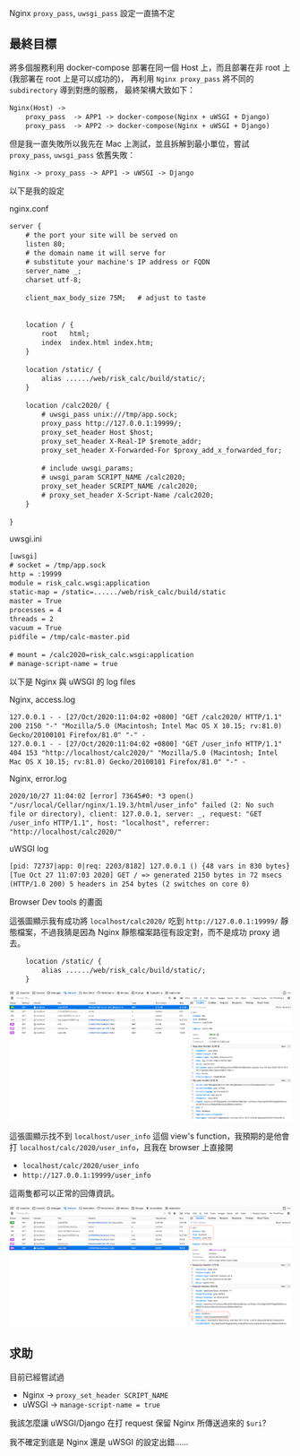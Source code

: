 

Nginx `proxy_pass`, `uwsgi_pass` 設定一直搞不定

## 最終目標
將多個服務利用 docker-compose 部署在同一個 Host 上，而且部署在非 root 上(我部署在 root 上是可以成功的)，
再利用 `Nginx proxy_pass` 將不同的 `subdirectory` 導到對應的服務，
最終架構大致如下：

```
Nginx(Host) -> 
    proxy_pass  -> APP1 -> docker-compose(Nginx + uWSGI + Django)
    proxy_pass  -> APP2 -> docker-compose(Nginx + uWSGI + Django)
```

但是我一直失敗所以我先在 Mac 上測試，並且拆解到最小單位，嘗試 `proxy_pass`, `uwsgi_pass` 依舊失敗：

```
Nginx -> proxy_pass -> APP1 -> uWSGI -> Django
```

以下是我的設定

nginx.conf

```shell
server {
    # the port your site will be served on
    listen 80;
    # the domain name it will serve for
    # substitute your machine's IP address or FQDN
    server_name _;
    charset utf-8;

    client_max_body_size 75M;   # adjust to taste


    location / {
        root   html;
        index  index.html index.htm;
    }

    location /static/ {
        alias ....../web/risk_calc/build/static/;
    }

    location /calc2020/ {
        # uwsgi_pass unix:///tmp/app.sock;
        proxy_pass http://127.0.0.1:19999/;
        proxy_set_header Host $host;
        proxy_set_header X-Real-IP $remote_addr;
        proxy_set_header X-Forwarded-For $proxy_add_x_forwarded_for;

        # include uwsgi_params;
        # uwsgi_param SCRIPT_NAME /calc2020;
        proxy_set_header SCRIPT_NAME /calc2020;
        # proxy_set_header X-Script-Name /calc2020;
    }

}
```

uwsgi.ini

```shell
[uwsgi]
# socket = /tmp/app.sock
http = :19999
module = risk_calc.wsgi:application
static-map = /static=....../web/risk_calc/build/static
master = True
processes = 4
threads = 2
vacuum = True
pidfile = /tmp/calc-master.pid

# mount = /calc2020=risk_calc.wsgi:application
# manage-script-name = true
```

以下是 Nginx 與 uWSGI 的 log files

Nginx, access.log
```
127.0.0.1 - - [27/Oct/2020:11:04:02 +0800] "GET /calc2020/ HTTP/1.1" 200 2150 "-" "Mozilla/5.0 (Macintosh; Intel Mac OS X 10.15; rv:81.0) Gecko/20100101 Firefox/81.0" "-" - 
127.0.0.1 - - [27/Oct/2020:11:04:02 +0800] "GET /user_info HTTP/1.1" 404 153 "http://localhost/calc2020/" "Mozilla/5.0 (Macintosh; Intel Mac OS X 10.15; rv:81.0) Gecko/20100101 Firefox/81.0" "-" - 
```

Nginx, error.log
```
2020/10/27 11:04:02 [error] 73645#0: *3 open() "/usr/local/Cellar/nginx/1.19.3/html/user_info" failed (2: No such file or directory), client: 127.0.0.1, server: _, request: "GET /user_info HTTP/1.1", host: "localhost", referrer: "http://localhost/calc2020/"
```

uWSGI log
```
[pid: 72737|app: 0|req: 2203/8182] 127.0.0.1 () {48 vars in 830 bytes} [Tue Oct 27 11:07:03 2020] GET / => generated 2150 bytes in 72 msecs (HTTP/1.0 200) 5 headers in 254 bytes (2 switches on core 0)
```

Browser Dev tools 的畫面

這張圖顯示我有成功將 `localhost/calc2020/` 吃到 `http://127.0.0.1:19999/` 靜態檔案，不過我猜是因為 Nginx 靜態檔案路徑有設定對，而不是成功 proxy 過去。

```    
    location /static/ {
        alias ....../web/risk_calc/build/static/;
    }
```

![](browser-dev-tools1.png)


這張圖顯示找不到 `localhost/user_info` 這個 view's function，我預期的是他會打
`localhost/calc/2020/user_info`，且我在 browser 上直接開

- `localhost/calc/2020/user_info`
- `http://127.0.0.1:19999/user_info`

這兩隻都可以正常的回傳資訊。

![](browser-dev-tools2.png)

## 求助

目前已經嘗試過

- Nginx -> `proxy_set_header SCRIPT_NAME`
- uWSGI -> `manage-script-name = true`

我該怎麼讓 uWSGI/Django 在打 request 保留 Nginx 所傳送過來的 `$uri`?

我不確定到底是 Nginx 還是 uWSGI 的設定出錯......
